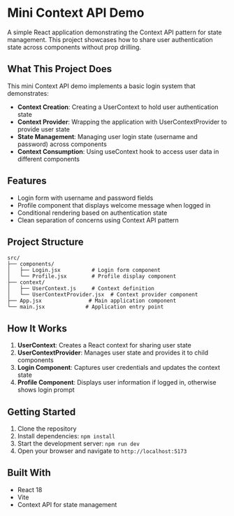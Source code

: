 # Mini Context API Demo

A simple React application demonstrating the Context API pattern for state management. This project showcases how to share user authentication state across components without prop drilling.

## What This Project Does

This mini Context API demo implements a basic login system that demonstrates:

- **Context Creation**: Creating a UserContext to hold user authentication state
- **Context Provider**: Wrapping the application with UserContextProvider to provide user state
- **State Management**: Managing user login state (username and password) across components
- **Context Consumption**: Using useContext hook to access user data in different components

## Features

- Login form with username and password fields
- Profile component that displays welcome message when logged in
- Conditional rendering based on authentication state
- Clean separation of concerns using Context API pattern

## Project Structure

```
src/
├── components/
│   ├── Login.jsx          # Login form component
│   └── Profile.jsx        # Profile display component
├── context/
│   ├── UserContext.js     # Context definition
│   └── UserContextProvider.jsx  # Context provider component
├── App.jsx               # Main application component
└── main.jsx             # Application entry point
```

## How It Works

1. **UserContext**: Creates a React context for sharing user state
2. **UserContextProvider**: Manages user state and provides it to child components
3. **Login Component**: Captures user credentials and updates the context state
4. **Profile Component**: Displays user information if logged in, otherwise shows login prompt

## Getting Started

1. Clone the repository
2. Install dependencies: `npm install`
3. Start the development server: `npm run dev`
4. Open your browser and navigate to `http://localhost:5173`

## Built With

- React 18
- Vite
- Context API for state management

